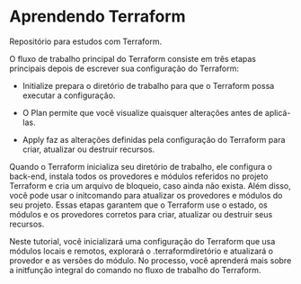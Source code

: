 # Aprendendo Terraform
Repositório para estudos com Terraform.

O fluxo de trabalho principal do Terraform consiste em três etapas principais depois de escrever sua configuração do Terraform:

* Initialize prepara o diretório de trabalho para que o Terraform possa executar a configuração.

* O Plan permite que você visualize quaisquer alterações antes de aplicá-las.

* Apply faz as alterações definidas pela configuração do Terraform para criar, atualizar ou destruir recursos. 

Quando o Terraform inicializa seu diretório de trabalho, ele configura o back-end, instala todos os provedores e módulos referidos no projeto Terraform e cria um arquivo de bloqueio, caso ainda não exista. Além disso, você pode usar o initcomando para atualizar os provedores e módulos do seu projeto. Essas etapas garantem que o Terraform use o estado, os módulos e os provedores corretos para criar, atualizar ou destruir seus recursos.

Neste tutorial, você inicializará uma configuração do Terraform que usa módulos locais e remotos, explorará o .terraformdiretório e atualizará o provedor e as versões do módulo. No processo, você aprenderá mais sobre a initfunção integral do comando no fluxo de trabalho do Terraform.

